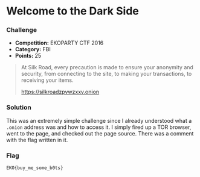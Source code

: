 # Welcome to the Dark Side

### Challenge
- **Competition:** EKOPARTY CTF 2016
- **Category:** FBI
- **Points:** 25

> At Silk Road, every precaution is made to ensure your anonymity and security, from connecting to the site, to making your transactions, to receiving your items.
>
> https://silkroadzpvwzxxv.onion


### Solution

This was an extremely simple challenge since I already understood what a `.onion` address was and how to access it.  I simply fired up a TOR browser, went to the page, and checked out the page source.  There was a comment with the flag written in it.

### Flag

`EKO{buy_me_some_b0ts}`